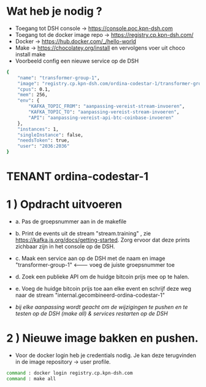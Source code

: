 # Wat heb je nodig ?

- Toegang tot DSH console           -> https://console.poc.kpn-dsh.com
- Toegang tot de docker image repo  -> https://registry.cp.kpn-dsh.com/
- Docker                            -> https://hub.docker.com/_/hello-world
- Make                              -> https://chocolatey.org/install en vervolgens voer uit 
choco install make  
- Voorbeeld config een nieuwe service op de DSH
```bash
{
	"name": "transformer-group-1",
	"image": "registry.cp.kpn-dsh.com/ordina-codestar-1/transformer-group-1:1",
	"cpus": 0.1,
	"mem": 256,
	"env": {
		"KAFKA_TOPIC_FROM": "aanpassing-vereist-stream-invoeren",
		"KAFKA_TOPIC_TO": "aanpassing-vereist-stream-invoeren",
		"API": "aanpassing-vereist-api-btc-coinbase-invoeren"
	},
	"instances": 1,
	"singleInstance": false,
	"needsToken": true,
	"user": "2036:2036"
}
```

# TENANT ordina-codestar-1

# 1 ) Opdracht uitvoeren
- a. Pas de groepsnummer aan in de makefile
- b. Print de events uit de stream "stream.training" , zie https://kafka.js.org/docs/getting-started. Zorg ervoor dat deze prints zichbaar zijn in het console op de DSH.
- c. Maak een service aan op de DSH met de naam en image "transformer-group-1" <--- voeg de juiste groepsnummer toe
- d. Zoek een publieke API om de huidge bitcoin prijs mee op te halen. 
- e. Voeg de huidge bitcoin prijs toe aan elke event en schrijf deze weg naar de stream "internal.gecombineerd-ordina-codestar-1" 

- *bij elke aanpassing wordt geacht om de wijzigingen te pushen en te testen op de DSH (make all) & services restarten op de DSH*

# 2 ) Nieuwe image bakken en pushen.
- Voor de docker login heb je credentials nodig. Je kan deze terugvinden in de image repository -> user profile.
```sh
command : docker login registry.cp.kpn-dsh.com
command : make all
```